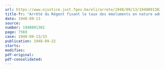 ```yaml
---
url: https://www.ejustice.just.fgov.be/eli/arrete/1948/09/13/1948091302/justel
title-fr: "Arrêté du Régent fixant le taux des émoluments en nature admissibles dans le calcul de la pension de retraite et de la pension de survie des chefs d'écoles primaires et gardiennes communales, adoptées et libres subventionnées"
date: 1948-09-13
source:
number: 1948091302
page: 7569
case: 1948-09-13/33
publication: 1948-09-22
starts:
modifies:
pdf-original:
pdf-consolidated:
---
```


